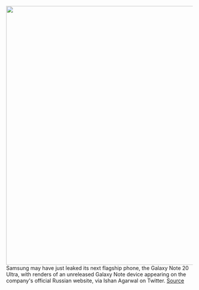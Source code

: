 <img src='https://cdn.vox-cdn.com/uploads/chorus_asset/file/11490453/a-01.0.png' width='700px' /><br/>
Samsung may have just leaked its next flagship phone, the Galaxy Note 20 Ultra, with renders of an unreleased Galaxy Note device appearing on the company's official Russian website, via Ishan Agarwal on Twitter.
<a href='https://www.theverge.com/circuitbreaker/2020/7/1/21310225/samsung-galaxy-note-20-ultra-leaked-pictures-photos-renders'> Source <a/>